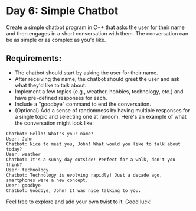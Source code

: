 # Day 6: Simple Chatbot
Create a simple chatbot program in C++ that asks the user for their name and then engages in a short conversation with them. The conversation can be as simple or as complex as you'd like.

## Requirements:
- The chatbot should start by asking the user for their name.
- After receiving the name, the chatbot should greet the user and ask what they'd like to talk about.
- Implement a few topics (e.g., weather, hobbies, technology, etc.) and have pre-defined responses for each.
- Include a "goodbye" command to end the conversation.
- (Optional) Add a sense of randomness by having multiple responses for a single topic and selecting one at random.
Here's an example of what the conversation might look like:

```plaintext
Chatbot: Hello! What's your name?
User: John
Chatbot: Nice to meet you, John! What would you like to talk about today?
User: weather
Chatbot: It's a sunny day outside! Perfect for a walk, don't you think?
User: technology
Chatbot: Technology is evolving rapidly! Just a decade ago, smartphones were a new concept.
User: goodbye
Chatbot: Goodbye, John! It was nice talking to you.
```
Feel free to explore and add your own twist to it. Good luck!




